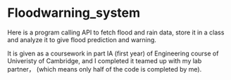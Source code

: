 # Floodwarning_system

Here is a program calling API to fetch flood and rain data, store it in a class and analyze it to give flood prediction and warning.

It is given as a coursework in part IA (first year) of Engineering course of Univeristy of Cambridge, and I completed it teamed up with
my lab partner， (which means only half of the code is completed by me).
